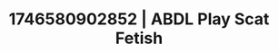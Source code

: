---
categories:
- Erotic adventure
- Kinky dreams
- AI-generated
- Erotic oil massage
- Digital dominatrix
- ASMR
- Virtual intimacy
- Cosplay
image: /assets/images/1746580902852.jpg
layout: post
seo:
  description: Featured content with premium Scat Fetish, ABDL Play. HD images available.
  keywords: Scat Fetish, ABDL Play
  og_image: /assets/images/1746580902852.jpg
  schema_type: VisualArtwork
tags:
- ABDL Play
- '#1746580902852'
- Scat Fetish
title: 1746580902852 | ABDL Play Scat Fetish
---
